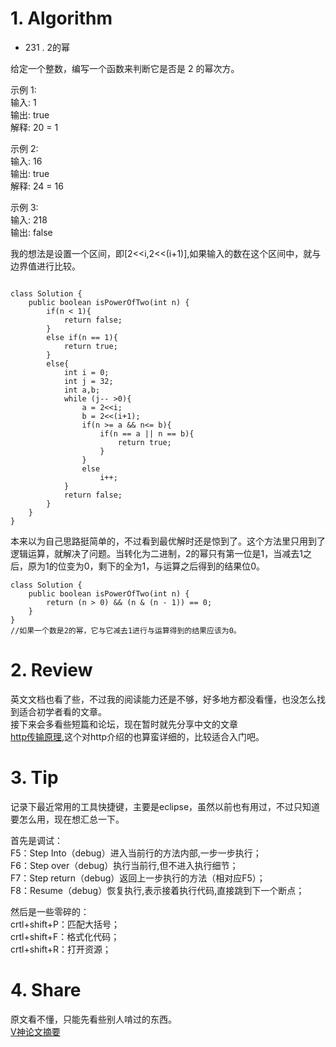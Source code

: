 # 1. Algorithm

- 231 .  2的幂   
  
给定一个整数，编写一个函数来判断它是否是 2 的幂次方。
  
示例 1:  
输入: 1   
输出: true  
解释: 20 = 1  
  
示例 2:  
输入: 16  
输出: true  
解释: 24 = 16
  
示例 3:  
输入: 218  
输出: false

我的想法是设置一个区间，即[2<<i,2<<(i+1)],如果输入的数在这个区间中，就与边界值进行比较。  
  
  
```

class Solution {  
    public boolean isPowerOfTwo(int n) {
        if(n < 1){
            return false;
        }
        else if(n == 1){
            return true;
        }
        else{
            int i = 0;
            int j = 32;
            int a,b;
            while (j-- >0){
                a = 2<<i;
                b = 2<<(i+1);
                if(n >= a && n<= b){
                    if(n == a || n == b){
                        return true;
                    }
                }
                else
                    i++; 
            }
            return false;
        }
    }
}
```

本来以为自己思路挺简单的，不过看到最优解时还是惊到了。这个方法里只用到了逻辑运算，就解决了问题。当转化为二进制，2的幂只有第一位是1，当减去1之后，原为1的位变为0，剩下的全为1，与运算之后得到的结果位0。  


```
class Solution {
    public boolean isPowerOfTwo(int n) {
        return (n > 0) && (n & (n - 1)) == 0;
    }
}
//如果一个数是2的幂，它与它减去1进行与运算得到的结果应该为0。
```


# 2. Review
英文文档也看了些，不过我的阅读能力还是不够，好多地方都没看懂，也没怎么找到适合初学者看的文章。  
接下来会多看些短篇和论坛，现在暂时就先分享中文的文章  
[http传输原理](https://www.cnblogs.com/chenliyang/p/6558756.html),这个对http介绍的也算蛮详细的，比较适合入门吧。  
  
# 3. Tip
记录下最近常用的工具快捷键，主要是eclipse，虽然以前也有用过，不过只知道要怎么用，现在想汇总一下。  
  
首先是调试：  
F5：Step Into（debug）进入当前行的方法内部,一步一步执行；  
F6：Step over（debug）执行当前行,但不进入执行细节；  
F7：Step return（debug）返回上一步执行的方法（相对应F5）；  
F8：Resume（debug）恢复执行,表示接着执行代码,直接跳到下一个断点；  
  
然后是一些零碎的：  
crtl+shift+P：匹配大括号；  
crtl+shift+F：格式化代码；  
crtl+shift+R：打开资源；  

# 4. Share
原文看不懂，只能先看些别人啃过的东西。  
[V神论文摘要](https://mp.weixin.qq.com/s/UPZRVPfu2wNFDCQSbk1Lgg)
